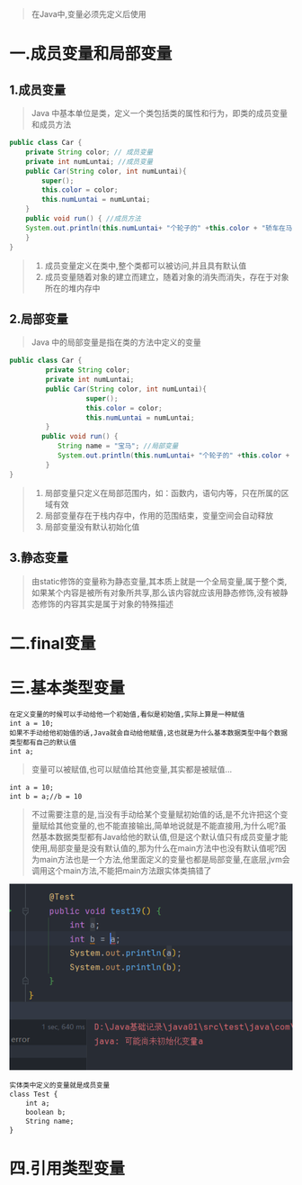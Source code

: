
>在Java中,变量必须先定义后使用

# 一.成员变量和局部变量

## 1.成员变量

>Java 中基本单位是类，定义一个类包括类的属性和行为，即类的成员变量和成员方法

```Java
public class Car { 
	private String color; // 成员变量 
	private int numLuntai; //成员变量 
	public Car(String color, int numLuntai){ 
		super(); 
		this.color = color; 
		this.numLuntai = numLuntai; 
	} 
	public void run() { //成员方法 
	System.out.println(this.numLuntai+ "个轮子的" +this.color + "轿车在马路上行驶着"); 
	} 
}
```

>1. 成员变量定义在类中,整个类都可以被访问,并且具有默认值  
>2. 成员变量随着对象的建立而建立，随着对象的消失而消失，存在于对象所在的堆内存中  


## 2.局部变量

>Java 中的局部变量是指在类的方法中定义的变量

```Java
public class Car {
         private String color;
         private int numLuntai; 
         public Car(String color, int numLuntai){
                   super();
                   this.color = color;
                   this.numLuntai = numLuntai;
         }
        public void run() { 
            String name = "宝马"; //局部变量
            System.out.println(this.numLuntai+ "个轮子的" +this.color + "轿车在马路上行驶着");
         }
}
```

>1. 局部变量只定义在局部范围内，如：函数内，语句内等，只在所属的区域有效  
>2. 局部变量存在于栈内存中，作用的范围结束，变量空间会自动释放  
>3. 局部变量没有默认初始化值

>

## 3.静态变量

>由static修饰的变量称为静态变量,其本质上就是一个全局变量,属于整个类,如果某个内容是被所有对象所共享,那么该内容就应该用静态修饰,没有被静态修饰的内容其实是属于对象的特殊描述

# 二.final变量

# 三.基本类型变量

```
在定义变量的时候可以手动给他一个初始值,看似是初始值,实际上算是一种赋值
int a = 10;
如果不手动给他初始值的话,Java就会自动给他赋值,这也就是为什么基本数据类型中每个数据类型都有自己的默认值
int a;
```

>变量可以被赋值,也可以赋值给其他变量,其实都是被赋值...

```
int a = 10;
int b = a;//b = 10
```

>不过需要注意的是,当没有手动给某个变量赋初始值的话,是不允许把这个变量赋给其他变量的,也不能直接输出,简单地说就是不能直接用,为什么呢?虽然基本数据类型都有Java给他的默认值,但是这个默认值只有成员变量才能使用,局部变量是没有默认值的,那为什么在main方法中也没有默认值呢?因为main方法也是一个方法,他里面定义的变量也都是局部变量,在底层,jvm会调用这个main方法,不能把main方法跟实体类搞错了

![](images/变量/file-20250405193020.png)

```
实体类中定义的变量就是成员变量
class Test {
    int a;
    boolean b;
    String name;
}
```

# 四.引用类型变量